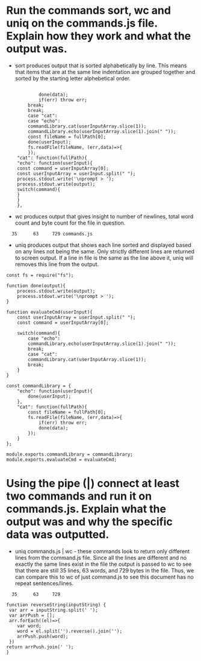 # Run the commands sort, wc and uniq on the commands.js file. Explain how they work and what the output was.
* sort produces output that is sorted alphabetically by line. This means that items that are at the same line indentation are grouped together and sorted by the starting letter alphebetical order.

```

			done(data);
			if(err) throw err;
		break;
		break;
		case "cat":
		case "echo":
		commandLibrary.cat(userInputArray.slice(1));
		commandLibrary.echo(userInputArray.slice(1).join(" "));
		const fileName = fullPath[0];
		done(userInput);
		fs.readFile(fileName, (err,data)=>{
		});
	"cat": function(fullPath){
	"echo": function(userInput){
	const command = userInputArray[0];
	const userInputArray = userInput.split(" ");
	process.stdout.write('\nprompt > ');
	process.stdout.write(output);
	switch(command){
	}
	}
	},

```

* wc produces output that gives insight to number of newlines, total word count and byte count for the file in question. 

```
  35      63     729 commands.js
```

* uniq produces output that shows each line sorted and displayed based on any lines not being the same. Only strictly different lines are returned to screen output. If a line in file is the same as the line above it, uniq will removes this line from the output.

```
const fs = require("fs");

function done(output){
	process.stdout.write(output);
	process.stdout.write('\nprompt > ');
}

function evaluateCmd(userInput){
	const userInputArray = userInput.split(" ");
	const command = userInputArray[0];

	switch(command){
		case "echo":
		commandLibrary.echo(userInputArray.slice(1).join(" "));
		break;
		case "cat":
		commandLibrary.cat(userInputArray.slice(1));
		break;
	}
}

const commandLibrary = {
	"echo": function(userInput){
		done(userInput);
	},
	"cat": function(fullPath){
		const fileName = fullPath[0];
		fs.readFile(fileName, (err,data)=>{
			if(err) throw err;
			done(data);
		});
	}
};

module.exports.commandLibrary = commandLibrary;
module.exports.evaluateCmd = evaluateCmd;

```

# Using the pipe (|) connect at least two commands and run it on commands.js. Explain what the output was and why the specific data was outputted.

* uniq  commands.js | wc - these commands look to return only different lines from the command.js file. Since all the lines are different and no exactly the same lines exist in the file the output is passed to wc to see that there are still 35 lines, 63 words, and 729 bytes in the file. Thus, we can compare this to wc of just command.js to see this document has no repeat sentences/lines. 

```
  35      63     729
```

```
function reverseString(inputString) {
 var arr = inputString.split(' ');
 var arrPush = [];
 arr.forEach((el)=>{
 	var word;
 	word = el.split('').reverse().join('');
 	arrPush.push(word);
 })
return arrPush.join(' ');
}
```


